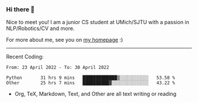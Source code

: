 ### Hi there 👋

Nice to meet you! I am a junior CS student at UMich/SJTU with a passion in NLP/Robotics/CV and more. 

For more about me, see you on [my homepage](https://jiayipan.me) :)

---

Recent Coding:
<!--START_SECTION:waka-->

```text
From: 23 April 2022 - To: 30 April 2022

Python       31 hrs 9 mins   █████████████▒░░░░░░░░░░░   53.58 %
Other        25 hrs 7 mins   ██████████▓░░░░░░░░░░░░░░   43.22 %
```

<!--END_SECTION:waka-->
- Org, TeX, Markdown, Text, and Other are all text writing or reading
